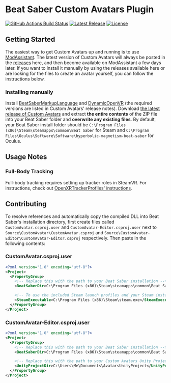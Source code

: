 # Beat Saber Custom Avatars Plugin
[![GitHub Actions Build Status](https://img.shields.io/github/actions/workflow/status/nicoco007/BeatSaberCustomAvatars/build.yml?branch=main&style=flat-square)](https://github.com/nicoco007/BeatSaberCustomAvatars/actions?query=workflow%3Abuild+branch%3Amain)
[![Latest Release](https://img.shields.io/github/v/release/nicoco007/BeatSaberCustomAvatars?style=flat-square)](https://github.com/nicoco007/BeatSaberCustomAvatars/releases/latest)
[![License](https://img.shields.io/github/license/nicoco007/BeatSaberCustomAvatars?style=flat-square)](https://github.com/nicoco007/BeatSaberCustomAvatars/blob/master/LICENSE.txt)

## Getting Started
The easiest way to get Custom Avatars up and running is to use [ModAssistant](https://github.com/Assistant/ModAssistant). The latest version of Custom Avatars will always be posted in the [releases](https://github.com/nicoco007/BeatSaberCustomAvatars/releases) here, and then become available on ModAssistant a few days later. If you want to install it manually by using the releases available here or are looking for the files to create an avatar yourself, you can follow the instructions below.

### Installing manually
Install [BeatSaberMarkupLanguage](https://github.com/monkeymanboy/BeatSaberMarkupLanguage) and [DynamicOpenVR](https://github.com/nicoco007/DynamicOpenVR/releases) (the required versions are listed in Custom Avatars' release notes). Download [the latest release of Custom Avatars](https://github.com/nicoco007/BeatSaberCustomAvatars/releases/latest) and extract **the entire contents** of the ZIP file into your Beat Saber folder and **overwrite any existing files**. By default, your Beat Saber install folder should be `C:\Program Files (x86)\Steam\steamapps\common\Beat Saber` for Steam and `C:\Program Files\Oculus\Software\Software\hyperbolic-magnetism-beat-saber` for Oculus.

## Usage Notes
### Full-Body Tracking
Full-body tracking requires setting up tracker roles in SteamVR. For instructions, check out [OpenXRTrackerProfiles' instructions](https://github.com/nicoco007/BeatSaber-ExtraOpenXRFeatures/tree/main/OpenXRTrackerProfiles#assigning-steamvr-tracker-roles).

## Contributing
To resolve references and automatically copy the compiled DLL into Beat Saber's installation directory, first create files called `CustomAvatar.csproj.user` and `CustomAvatar-Editor.csproj.user` next to `Source\CustomAvatar\CustomAvatar.csproj` and `Source\CustomAvatar-Editor\CustomAvatar-Editor.csproj` respectively. Then paste in the following contents:

### CustomAvatar.csproj.user
```xml
<?xml version="1.0" encoding="utf-8"?>
<Project>
  <PropertyGroup>
    <!-- Replace this with the path to your Beat Saber installation -->
    <BeatSaberDir>C:\Program Files (x86)\Steam\steamapps\common\Beat Saber</BeatSaberDir>

    <!-- To use the included Steam launch profiles and your Steam installation isn't in the default folder, change this -->
    <SteamExecutable>C:\Program Files (x86)\Steam\steam.exe</SteamExecutable>
  </PropertyGroup>
</Project>
```

### CustomAvatar-Editor.csproj.user
```xml
<?xml version="1.0" encoding="utf-8"?>
<Project>
  <PropertyGroup>
    <!-- Replace this with the path to your Beat Saber installation -->
    <BeatSaberDir>C:\Program Files (x86)\Steam\steamapps\common\Beat Saber</BeatSaberDir>

    <!-- Replace this with the path to your Custom Avatars Unity Project or leave it empty if you don't have one -->
    <UnityProjectDir>C:\Users\Me\Documents\AvatarsUnityProject</UnityProjectDir>
  </PropertyGroup>
</Project>
```
